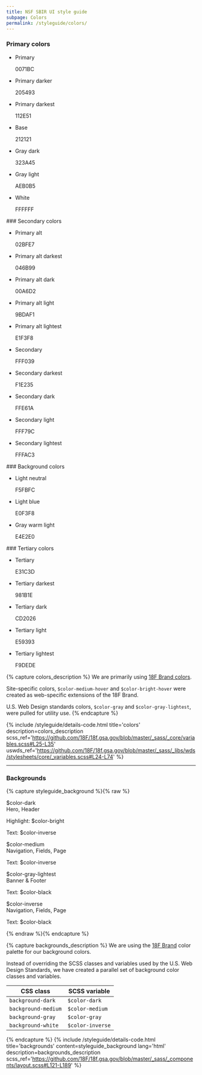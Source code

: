 ```yaml
---
title: NSF SBIR UI style guide
subpage: Colors
permalink: /styleguide/colors/
---
```


### Primary colors

<ul class="palette">
  <li>
    <span class="block background-primary"></span>
    <p>
      Primary
    </p>
    <p>
      0071BC
    </p>
  </li>
  <li>
    <span class="block background-primary-darker"></span>
    <p>
      Primary darker
    </p>
    <p>
      205493
    </p>
  </li>
  <li>
    <span class="block background-primary-darkest"></span>
    <p>
      Primary darkest
    </p>
    <p>
      112E51
    </p>
  </li>
  <li>
    <span class="block background-base"></span>
    <p>
      Base
    </p>
    <p>
      212121
    </p>
  </li>
  <li>
    <span class="block background-gray-dark"></span>
    <p>
      Gray dark
    </p>
    <p>
      323A45
    </p>
  </li>
  <li>
    <span class="block background-gray-light"></span>
    <p>
      Gray light
    </p>
    <p>
      AEB0B5
    </p>
  </li>
  <li>
    <span class="block background-white"></span>
    <p>
      White
    </p>
    <p>
      FFFFFF
    </p>
  </li>
</ul>
### Secondary colors
<ul class="palette">
  <li>
    <span class="block background-primary-alt"></span>
    <p>
      Primary alt
    </p>
    <p>
      02BFE7
    </p>
  </li>
  <li>
    <span class="block background-primary-alt-darkest"></span>
    <p>
      Primary alt darkest
    </p>
    <p>
      046B99
    </p>
  </li>
  <li>
    <span class="block background-primary-alt-dark"></span>
    <p>
      Primary alt dark
    </p>
    <p>
      00A6D2
    </p>
  </li>
  <li>
    <span class="block background-primary-alt-light"></span>
    <p>
      Primary alt light
    </p>
    <p>
      9BDAF1
    </p>
  </li>
  <li>
    <span class="block background-primary-alt-lightest"></span>
    <p>
      Primary alt lightest
    </p>
    <p>
      E1F3F8
    </p>
  </li>
  <li>
    <span class="block background-secondary"></span>
    <p>
      Secondary
    </p>
    <p>
      FFF039
    </p>
  </li>
  <li>
    <span class="block background-secondary-darkest"></span>
    <p>
      Secondary darkest
    </p>
    <p>
      F1E235
    </p>
  </li>
  <li>
    <span class="block background-secondary-dark"></span>
    <p>
      Secondary dark
    </p>
    <p>
      FFE61A
    </p>
  </li>
  <li>
    <span class="block background-secondary-light"></span>
    <p>
      Secondary light
    </p>
    <p>
      FFF79C
    </p>
  </li>
  <li>
    <span class="block background-secondary-lightest"></span>
    <p>
      Secondary lightest
    </p>
    <p>
      FFFAC3
    </p>
  </li>
</ul>
### Background colors
<ul class="palette">
  <li>
    <span class="block background-light-neutral"></span>
    <p>
      Light neutral
    </p>
    <p>
      F5FBFC
    </p>
  </li>
  <li>
    <span class="block background-light-blue"></span>
    <p>
      Light blue
    </p>
    <p>
      E0F3F8
    </p>
  </li>
  <li>
    <span class="block background-gray-warm-light"></span>
    <p>
      Gray warm light
    </p>
    <p>
      E4E2E0
    </p>
  </li>
</ul>
### Tertiary colors
<ul class="palette">
  <li>
    <span class="block background-tertiary"></span>
    <p>
      Tertiary
    </p>
    <p>
      E31C3D
    </p>
  </li>
  <li>
    <span class="block background-tertiary-darkest"></span>
    <p>
      Tertiary darkest
    </p>
    <p>
      981B1E
    </p>
  </li>
  <li>
    <span class="block background-tertiary-dark"></span>
    <p>
      Tertiary dark
    </p>
    <p>
      CD2026
    </p>
  </li>
  <li>
    <span class="block background-tertiary-light"></span>
    <p>
      Tertiary light
    </p>
    <p>
      E59393
    </p>
  </li>
  <li>
    <span class="block background-tertiary-lightest"></span>
    <p>
      Tertiary lightest
    </p>
    <p>
      F9DEDE
    </p>
  </li>
</ul>

{% capture colors_description %}
We are primarily using [18F Brand colors](https://pages.18f.gov/brand/color-palette/).

Site-specific colors, `$color-medium-hover` and `$color-bright-hover` were created as web-specific extensions of the 18F Brand.

U.S. Web Design standards colors, `$color-gray` and `$color-gray-lightest`, were pulled for utility use.
{% endcapture %}

{% include /styleguide/details-code.html
   title='colors'
   description=colors_description
   scss_ref='https://github.com/18F/18f.gsa.gov/blob/master/_sass/_core/variables.scss#L25-L35'
   uswds_ref='https://github.com/18F/18f.gsa.gov/blob/master/_sass/_libs/wds/stylesheets/core/_variables.scss#L24-L74'
%}

---

### Backgrounds
{% capture styleguide_background %}{% raw %}
<section class="usa-grid-full">
  <div class="usa-width-one-half">
    <div class="background-dark styleguide-bg-box">
      <div class="p-bold">
        <p>$color-dark
          <br>Hero, Header</p>
      </div>
      <p class="section-heading">Highlight: $color-bright</p>
      <p>Text: $color-inverse</p>
    </div>
    <div class="background-medium styleguide-bg-box">
      <div class="p-bold">
        <p>$color-medium
          <br>Navigation, Fields, Page</p>
      </div>
      <p>Text: $color-inverse</p>
    </div>
  </div>
  <div class="usa-width-one-half">
    <div class="background-gray styleguide-bg-box">
      <div class="p-bold">
        <p>$color-gray-lightest
        <br>Banner & Footer</p>
      </div>
      <p>Text: $color-black</p>
    </div>
    <div class="background-white styleguide-bg-box">
      <div class="p-bold">
        <p>$color-inverse
        <br>Navigation, Fields, Page</p>
      </div>
      <p>Text: $color-black</p>
    </div>
  </div>
</section>
{% endraw %}{% endcapture %}

{% capture backgrounds_description %}
We are using the [18F Brand](https://pages.18f.gov/brand/color-palette/) color palette for our background colors.

Instead of overriding the SCSS classes and variables used by the U.S. Web Design Standards, we have created a parallel set of background color classes and variables.

CSS class | SCSS variable
--- | ---
`background-dark` | `$color-dark`
`background-medium` | `$color-medium`
`background-gray` | `$color-gray`
`background-white` | `$color-inverse`
{% endcapture %}
{% include /styleguide/details-code.html
   title='backgrounds'
   content=styleguide_background
   lang='html'
   description=backgrounds_description
   scss_ref='https://github.com/18F/18f.gsa.gov/blob/master/_sass/_components/layout.scss#L121-L189'
%}
